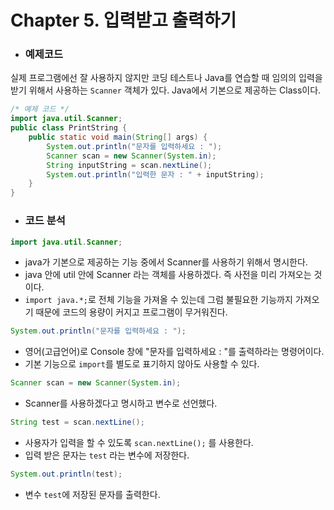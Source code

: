 # Chapter 5. 입력받고 출력하기

- ### 예제코드
실제 프로그램에선 잘 사용하지 않지만 코딩 테스트나 Java를 연습할 때 임의의 입력을 받기 위해서 사용하는 `Scanner` 객체가 있다. Java에서 기본으로 제공하는 Class이다.
```java
/* 예제 코드 */
import java.util.Scanner;
public class PrintString {
    public static void main(String[] args) {
        System.out.println("문자를 입력하세요 : ");
        Scanner scan = new Scanner(System.in);
        String inputString = scan.nextLine();
        System.out.println("입력한 문자 : " + inputString);
    }
}
```

- ### 코드 분석
```java
import java.util.Scanner;
```
  - java가 기본으로 제공하는 기능 중에서 Scanner를 사용하기 위해서 명시한다.
  - java 안에 util 안에 Scanner 라는 객체를 사용하겠다. 즉 사전을 미리 가져오는 것이다.
  - `import java.*;`로 전체 기능을 가져올 수 있는데 그럼 불필요한 기능까지 가져오기 때문에 코드의 용량이 커지고 프로그램이 무거워진다.

```java	
System.out.println("문자를 입력하세요 : ");
```
  - 영어(고급언어)로 Console 창에 "문자를 입력하세요 : "를 출력하라는 명령어이다.
  - 기본 기능으로 `import`를 별도로 표기하지 않아도 사용할 수 있다.

```java
Scanner scan = new Scanner(System.in);
```
  - Scanner를 사용하겠다고 명시하고 변수로 선언했다.
```java
String test = scan.nextLine();
```
  - 사용자가 입력을 할 수 있도록 `scan.nextLine();` 를 사용한다.
  - 입력 받은 문자는 `test` 라는 변수에 저장한다.
```java
System.out.println(test);
```
  - 변수 `test`에 저장된 문자를 출력한다.